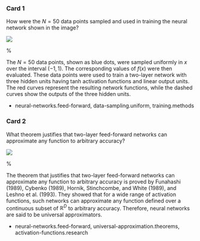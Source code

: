 ### Card 1

How were the $N=50$ data points sampled and used in training the neural network shown in the image?

![](https://cdn.mathpix.com/cropped/2024_05_26_53b5c38c9dec90db1928g-1.jpg?height=393&width=481&top_left_y=673&top_left_x=1142)

%

The $N=50$ data points, shown as blue dots, were sampled uniformly in $x$ over the interval $(-1,1)$. The corresponding values of $f(x)$ were then evaluated. These data points were used to train a two-layer network with three hidden units having tanh activation functions and linear output units. The red curves represent the resulting network functions, while the dashed curves show the outputs of the three hidden units.

- neural-networks.feed-forward, data-sampling.uniform, training.methods

### Card 2

What theorem justifies that two-layer feed-forward networks can approximate any function to arbitrary accuracy?

![](https://cdn.mathpix.com/cropped/2024_05_26_53b5c38c9dec90db1928g-1.jpg?height=393&width=481&top_left_y=673&top_left_x=1142)

%

The theorem that justifies that two-layer feed-forward networks can approximate any function to arbitrary accuracy is proved by Funahashi (1989), Cybenko (1989), Hornik, Stinchcombe, and White (1989), and Leshno et al. (1993). They showed that for a wide range of activation functions, such networks can approximate any function defined over a continuous subset of $\mathbb{R}^D$ to arbitrary accuracy. Therefore, neural networks are said to be universal approximators.

- neural-networks.feed-forward, universal-approximation.theorems, activation-functions.research